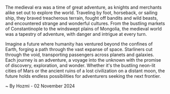 
The medieval era was a time of great adventure, as knights and merchants alike set out to explore the world. Traveling by foot, horseback, or sailing ship, they braved treacherous terrain, fought off bandits and wild beasts, and encountered strange and wonderful cultures. From the bustling markets of Constantinople to the windswept plains of Mongolia, the medieval world was a tapestry of adventure, with danger and intrigue at every turn. 

Imagine a future where humanity has ventured beyond the confines of Earth, forging a path through the vast expanse of space. Starliners cut through the void, transporting passengers across planets and galaxies. Each journey is an adventure, a voyage into the unknown with the promise of discovery, exploration, and wonder. Whether it's the bustling neon-lit cities of Mars or the ancient ruins of a lost civilization on a distant moon, the future holds endless possibilities for adventurers seeking the next frontier. 

~ By Hozmi - 02 November 2024
